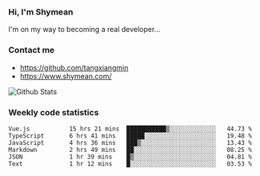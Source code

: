 ### Hi, I'm Shymean

I'm on my way to becoming a real developer...

### Contact me

- <https://github.com/tangxiangmin>
- <https://www.shymean.com/>

![Github Stats](https://github-readme-stats.vercel.app/api?username=tangxiangmin&show_icons=true&theme=dark)


###  Weekly code statistics

<!--START_SECTION:waka-->

```text
Vue.js           15 hrs 21 mins  ███████████▒░░░░░░░░░░░░░   44.73 %
TypeScript       6 hrs 41 mins   █████░░░░░░░░░░░░░░░░░░░░   19.48 %
JavaScript       4 hrs 36 mins   ███▒░░░░░░░░░░░░░░░░░░░░░   13.43 %
Markdown         2 hrs 49 mins   ██░░░░░░░░░░░░░░░░░░░░░░░   08.25 %
JSON             1 hr 39 mins    █▒░░░░░░░░░░░░░░░░░░░░░░░   04.81 %
Text             1 hr 12 mins    █░░░░░░░░░░░░░░░░░░░░░░░░   03.53 %
```

<!--END_SECTION:waka-->